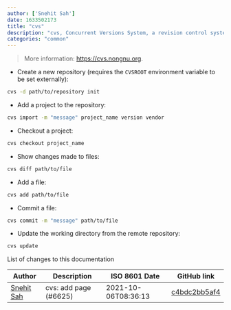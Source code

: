 ```yaml
---
author: ['Snehit Sah']
date: 1633502173
title: "cvs"
description: "cvs, Concurrent Versions System, a revision control system."
categories: "common"
---
```

> More information: <https://cvs.nongnu.org>.

- Create a new repository (requires the `CVSROOT` environment variable to be set externally):

```bash
cvs -d path/to/repository init
```

- Add a project to the repository:

```bash
cvs import -m "message" project_name version vendor
```

- Checkout a project:

```bash
cvs checkout project_name
```

- Show changes made to files:

```bash
cvs diff path/to/file
```

- Add a file:

```bash
cvs add path/to/file
```

- Commit a file:

```bash
cvs commit -m "message" path/to/file
```

- Update the working directory from the remote repository:

```bash
cvs update
```
List of changes to this documentation


Author | Description | ISO 8601 Date | GitHub link
------|-----|-----|-----
[Snehit Sah](mailto:snehitsah@protonmail.com) | cvs: add page (#6625) | 2021-10-06T08:36:13 | [c4bdc2bb5af4](https://github.com/tldr-pages/tldr/commit/c4bdc2bb5af440663e01071484ec6f395e5ca7cc)

